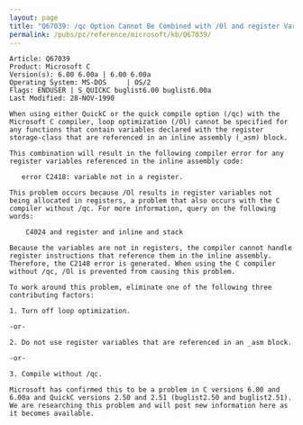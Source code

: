 ```yaml
---
layout: page
title: "Q67039: /qc Option Cannot Be Combined with /Ol and register Variables"
permalink: /pubs/pc/reference/microsoft/kb/Q67039/
---
```


	Article: Q67039
	Product: Microsoft C
	Version(s): 6.00 6.00a | 6.00 6.00a
	Operating System: MS-DOS     | OS/2
	Flags: ENDUSER | S_QUICKC buglist6.00 buglist6.00a
	Last Modified: 28-NOV-1990
	
	When using either QuickC or the quick compile option (/qc) with the
	Microsoft C compiler, loop optimization (/Ol) cannot be specified for
	any functions that contain variables declared with the register
	storage-class that are referenced in an inline assembly (_asm) block.
	
	This combination will result in the following compiler error for any
	register variables referenced in the inline assembly code:
	
	   error C2418: variable not in a register.
	
	This problem occurs because /Ol results in register variables not
	being allocated in registers, a problem that also occurs with the C
	compiler without /qc. For more information, query on the following
	words:
	
	    C4024 and register and inline and stack
	
	Because the variables are not in registers, the compiler cannot handle
	register instructions that reference them in the inline assembly.
	Therefore, the C2148 error is generated. When using the C compiler
	without /qc, /Ol is prevented from causing this problem.
	
	To work around this problem, eliminate one of the following three
	contributing factors:
	
	1. Turn off loop optimization.
	
	-or-
	
	2. Do not use register variables that are referenced in an _asm block.
	
	-or-
	
	3. Compile without /qc.
	
	Microsoft has confirmed this to be a problem in C versions 6.00 and
	6.00a and QuickC versions 2.50 and 2.51 (buglist2.50 and buglist2.51).
	We are researching this problem and will post new information here as
	it becomes available.
